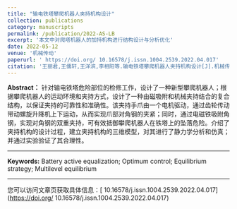 ```yaml
---
title: "输电铁塔攀爬机器人夹持机构设计"
collection: publications
category: manuscripts
permalink: /publication/2022-AS-LB
excerpt: '本文中对爬塔机器人的加持机构进行结构设计与分析优化'
date: 2022-05-12
venue: '机械传动'
paperurl: ' https://doi.org/ 10.16578/j.issn.1004.2539.2022.04.017'
citation: '王丽君,王儒轩,王洋滨,李相阳等.输电铁塔攀爬机器人夹持机构设计[J].机械传动,2022,46(04):118-126.'
---
```


**Abstract：**
 针对输电铁塔危险部位的检修工作，设计了一种新型攀爬机器人；根据攀爬机器人的运动环境和夹持方式，设计了一种由磁吸附和机械夹持结合的复合结构，以保证夹持的可靠性和准确性。该夹持手爪由一个电机驱动，通过齿轮传动带动螺旋升降机上下运动，从而实现爪部对角钢的夹紧；同时，通过电磁铁吸附角钢，实现对角钢的双重夹持，可有效抵御攀爬机器人在铁塔上的坠落危险。介绍了夹持机构的设计过程，建立夹持机构的三维模型，对其进行了静力学分析和仿真；并通过实验验证了其合理性。

***

**Keywords:**
Battery active equalization; Optimum control; Equilibrium strategy; Multilevel equilibrium

***

您可以访问文章页获取具体信息：[ 10.16578/j.issn.1004.2539.2022.04.017](https://doi.org/ 10.16578/j.issn.1004.2539.2022.04.017)


